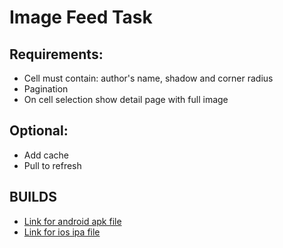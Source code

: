 # Image Feed Task

## Requirements:

- Cell must contain: author's name, shadow and corner radius
- Pagination
- On cell selection show detail page with full image

## Optional:

- Add cache
- Pull to refresh

## BUILDS
- [Link for android apk file](https://googledrive.com)
- [Link for ios ipa file](https://googledrive.com)
